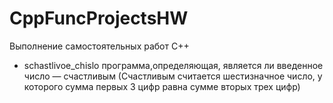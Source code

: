 # CppFuncProjectsHW
Выполнение самостоятельных работ C++
- schastlivoe_chislo программа,определяющая, является ли
введенное число — счастливым (Счастливым считается шестизначное число, у которого сумма первых 3 цифр равна сумме вторых трех цифр)
